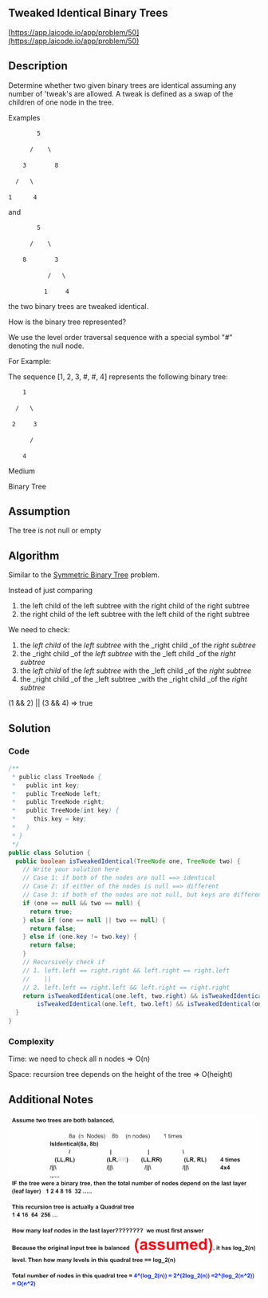 <!----- Conversion time: 1.143 seconds.


Using this Markdown file:

1. Cut and paste this output into your source file.
2. See the notes and action items below regarding this conversion run.
3. Check the rendered output (headings, lists, code blocks, tables) for proper
   formatting and use a linkchecker before you publish this page.

Conversion notes:

* GD2md-html version 1.0β13
* Sat Jan 05 2019 02:47:56 GMT-0800 (PST)
* Source doc: https://docs.google.com/open?id=1g_xuziexA36NzNXB79_uVewaXkMzF7Yhjxs__iw7jbU
* This document has images: check for >>>>>  gd2md-html alert:  inline image link in generated source and store images to your server.
----->



## Tweaked Identical Binary Trees

[https://app.laicode.io/app/problem/50](https://app.laicode.io/app/problem/50)


## Description

Determine whether two given binary trees are identical assuming any number of 'tweak's are allowed. A tweak is defined as a swap of the children of one node in the tree.

Examples

            5

          /    \

        3        8

      /   \

    1      4

and

            5

          /    \

        8        3

               /   \

              1     4

the two binary trees are tweaked identical.

How is the binary tree represented?

We use the level order traversal sequence with a special symbol "#" denoting the null node.

For Example:

The sequence \[1, 2, 3, #, #, 4\] represents the following binary tree:

        1

      /   \

     2     3

          /

        4

Medium

Binary Tree


## Assumption

The tree is not null or empty


## Algorithm

Similar to the [Symmetric Binary Tree](https://docs.google.com/document/d/1j0kOdBO7BXmOrrkU8OyUNPB7jd74HB6eTziyMqjyrRo/edit) problem.

Instead of just comparing



1.  the left child of the left subtree with the right child of the right subtree
1.  the right child of the left subtree with the left child of the right subtree

We need to check:



1.  the _left child_ of the _left subtree_ with the _right child _of the _right subtree_
1.  the _right child _of the _left subtree_ with the _left child _of the _right subtree_
1.  the _left child_ of the _left subtree_ with the _left child _of the _right subtree_
1.  the _right child _of the _left subtree _with the _right child _of the _right subtree_

(1 && 2) || (3 && 4) ⇒ true




## Solution


### Code


```java
/**
 * public class TreeNode {
 *   public int key;
 *   public TreeNode left;
 *   public TreeNode right;
 *   public TreeNode(int key) {
 *     this.key = key;
 *   }
 * }
 */
public class Solution {
  public boolean isTweakedIdentical(TreeNode one, TreeNode two) {
    // Write your solution here
    // Case 1: if both of the nodes are null ==> identical
    // Case 2: if either of the nodes is null ==> different
    // Case 3: if both of the nodes are not null, but keys are different ==> different
    if (one == null && two == null) {
      return true;
    } else if (one == null || two == null) {
      return false;
    } else if (one.key != two.key) {
      return false;
    }
    // Recursively check if
    // 1. left.left == right.right && left.right == right.left
    //    ||
    // 2. left.left == right.left && left.right == right.right
    return isTweakedIdentical(one.left, two.right) && isTweakedIdentical(one.right, two.left) ||
        isTweakedIdentical(one.left, two.left) && isTweakedIdentical(one.right, two.right);
  }
}
```



### Complexity

Time: we need to check all n nodes ⇒ O(n)

Space: recursion tree depends on the height of the tree ⇒ O(height)


## Additional Notes

![alt_text](images/Tweaked-Identical0.png "image_tooltip")



<!-- GD2md-html version 1.0β13 -->
